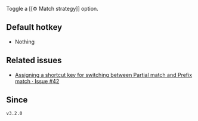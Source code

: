 Toggle a [[⚙️ Match strategy]] option.

## Default hotkey

- Nothing

## Related issues

- [Assigning a shortcut key for switching between Partial match and Prefix match · Issue \#42](https://github.com/tadashi-aikawa/obsidian-various-complements-plugin/issues/42)

## Since

`v3.2.0`
